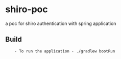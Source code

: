 # shiro-poc
a poc for shiro authentication with spring application

## Build
```
    - To run the application - ./gradlew bootRun
